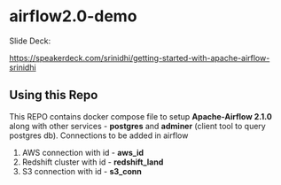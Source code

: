 # airflow2.0-demo

Slide Deck:

https://speakerdeck.com/srinidhi/getting-started-with-apache-airflow-srinidhi


## Using this Repo

This REPO contains docker compose file to setup **Apache-Airflow 2.1.0** along with other services - **postgres** and **adminer** (client tool to query postgres db).
Connections to be added in airflow
1. AWS connection with id - **aws_id**
2. Redshift cluster with id - **redshift_land**
3. S3 connection with id - **s3_conn**
